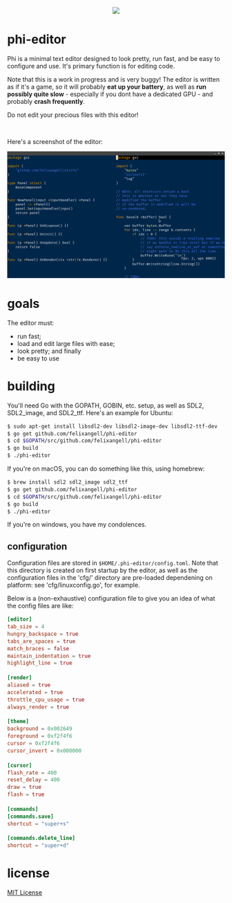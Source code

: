 <p align="center"><img src="res/icons/icon96.png"></p>

<h1>phi-editor</h1>
Phi is a minimal text editor designed to look pretty, run fast, and be easy
to configure and use. It's primary function is for editing code.

Note that this is a work in progress and is very buggy! The editor is written as if it's a game,
so it will probably **eat up your battery**, as well as **run possibly quite slow** - especially
if you dont have a dedicated GPU - and probably **crash frequently**.

Do not edit your precious files with this editor!

<br>

Here's a screenshot of the editor:

<p align="center"><img src="screenshot.png"></p>

# goals
The editor must:

* run fast;
* load and edit large files with ease;
* look pretty; and finally
* be easy to use

# building
You'll need Go with the GOPATH, GOBIN, etc. setup, as well as SDL2, SDL2\_image, and SDL2\_ttf. Here's
an example for Ubuntu:

```bash
$ sudo apt-get install libsdl2-dev libsdl2-image-dev libsdl2-ttf-dev
$ go get github.com/felixangell/phi-editor
$ cd $GOPATH/src/github.com/felixangell/phi-editor
$ go build
$ ./phi-editor
```

If you're on macOS, you can do something like this, using homebrew:

```bash
$ brew install sdl2 sdl2_image sdl2_ttf
$ go get github.com/felixangell/phi-editor
$ cd $GOPATH/src/github.com/felixangell/phi-editor
$ go build
$ ./phi-editor
```

If you're on windows, you have my condolences.

## configuration
Configuration files are stored in `$HOME/.phi-editor/config.toml`. Note that
this directory is created on first startup by the editor, as well as the configuration
files in the 'cfg/' directory are pre-loaded dependening on platform: see 'cfg/linuxconfig.go', for example.

Below is a (non-exhaustive) configuration file to give you an
idea of what the config files are like:

```toml
[editor]
tab_size = 4
hungry_backspace = true
tabs_are_spaces = true
match_braces = false
maintain_indentation = true
highlight_line = true

[render]
aliased = true
accelerated = true
throttle_cpu_usage = true
always_render = true

[theme]
background = 0x002649
foreground = 0xf2f4f6
cursor = 0xf2f4f6
cursor_invert = 0x000000

[cursor]
flash_rate = 400
reset_delay = 400
draw = true
flash = true

[commands]
[commands.save]
shortcut = "super+s"

[commands.delete_line]
shortcut = "super+d"
```

# license
[MIT License](/LICENSE)
